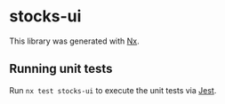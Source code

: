 # stocks-ui

This library was generated with [Nx](https://nx.dev).

## Running unit tests

Run `nx test stocks-ui` to execute the unit tests via [Jest](https://jestjs.io).
